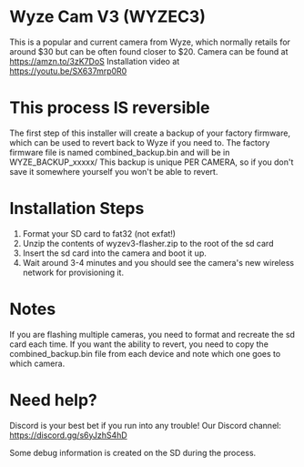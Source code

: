 # Wyze Cam V3 (WYZEC3)

This is a popular and current camera from Wyze, which normally retails for around $30 but can be often found closer to $20.
Camera can be found at https://amzn.to/3zK7DoS
Installation video at https://youtu.be/SX637mrp0R0

# This process IS reversible

The first step of this installer will create a backup of your factory firmware, which can be used to revert back to Wyze if you need to.
The factory firmware file is named combined_backup.bin and will be in WYZE_BACKUP_xxxxx/
This backup is unique PER CAMERA, so if you don't save it somewhere yourself you won't be able to revert.

# Installation Steps

1. Format your SD card to fat32 (not exfat!)
2. Unzip the contents of wyzev3-flasher.zip to the root of the sd card
3. Insert the sd card into the camera and boot it up.
4. Wait around 3-4 minutes and you should see the camera's new wireless network for provisioning it.

# Notes

If you are flashing multiple cameras, you need to format and recreate the sd card each time. If you want the ability to revert, you need to copy the combined_backup.bin file from each device and note
which one goes to which camera.

# Need help?

Discord is your best bet if you run into any trouble! Our Discord channel: https://discord.gg/s6yJzhS4hD

Some debug information is created on the SD during the process.

